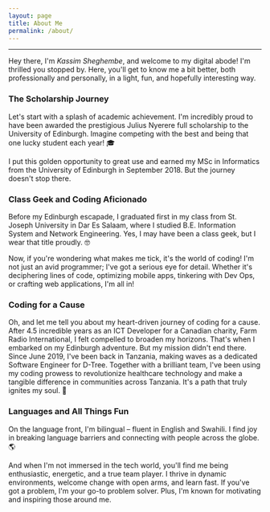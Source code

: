 ```yaml
---
layout: page
title: About Me
permalink: /about/
---
```

---
Hey there, I'm *Kassim Sheghembe*, and welcome to my digital abode! I'm thrilled you stopped by. Here, you'll get to know me a bit better, both professionally and personally, in a light, fun, and hopefully interesting way.

### The Scholarship Journey
Let's start with a splash of academic achievement. I'm incredibly proud to have been awarded the prestigious Julius Nyerere full scholarship to the University of Edinburgh. Imagine competing with the best and being that one lucky student each year! 🎓

I put this golden opportunity to great use and earned my MSc in Informatics from the University of Edinburgh in September 2018. But the journey doesn't stop there.

### Class Geek and Coding Aficionado
Before my Edinburgh escapade, I graduated first in my class from St. Joseph University in Dar Es Salaam, where I studied B.E. Information System and Network Engineering. Yes, I may have been a class geek, but I wear that title proudly. 🤓

Now, if you're wondering what makes me tick, it's the world of coding! I'm not just an avid programmer; I've got a serious eye for detail. Whether it's deciphering lines of code, optimizing mobile apps, tinkering with Dev Ops, or crafting web applications, I'm all in!

### Coding for a Cause
Oh, and let me tell you about my heart-driven journey of coding for a cause. After 4.5 incredible years as an ICT Developer for a Canadian charity, Farm Radio International, I felt compelled to broaden my horizons. That's when I embarked on my Edinburgh adventure. But my mission didn't end there. Since June 2019, I've been back in Tanzania, making waves as a dedicated Software Engineer for D-Tree. Together with a brilliant team, I've been using my coding prowess to revolutionize healthcare technology and make a tangible difference in communities across Tanzania. It's a path that truly ignites my soul. 🌱

### Languages and All Things Fun
On the language front, I'm bilingual – fluent in English and Swahili. I find joy in breaking language barriers and connecting with people across the globe. 🌎

And when I'm not immersed in the tech world, you'll find me being enthusiastic, energetic, and a true team player. I thrive in dynamic environments, welcome change with open arms, and learn fast. If you've got a problem, I'm your go-to problem solver. Plus, I'm known for motivating and inspiring those around me. 
